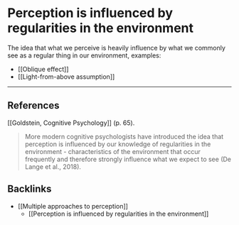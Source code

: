 # Perception is influenced by regularities in the environment
The idea that what we perceive is heavily influence by what we commonly see as a regular thing in our environment, examples:
* [[Oblique effect]]
* [[Light-from-above assumption]]

- - -
## References
[[Goldstein, Cognitive Psychology]] (p. 65).
> More modern cognitive psychologists have introduced the idea that perception is influenced by our knowledge of regularities in the environment - characteristics of the environment that occur frequently and therefore strongly influence what we expect to see (De Lange et al., 2018).

## Backlinks
* [[Multiple approaches to perception]]
	* [[Perception is influenced by regularities in the environment]]

<!-- #evergreen -->

<!-- {BearID:B27FA3B8-5A5D-4CB9-A3AB-69219322DD22-5941-0000075B24FAE9D1} -->
